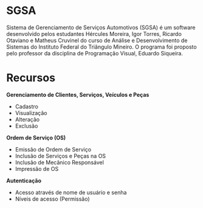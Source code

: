 # SGSA
Sistema de Gerenciamento de Serviços Automotivos (SGSA) é um software desenvolvido pelos estudantes Hércules Moreira, Igor Torres, Ricardo Otaviano e Matheus Cruvinel do curso de Análise e Desenvolvimento de Sistemas do Instituto Federal do Triângulo Mineiro. O programa foi proposto pelo professor da disciplina de Programação Visual, Eduardo Siqueira. 

# Recursos
**Gerenciamento de Clientes, Serviços, Veículos e Peças**
- Cadastro
- Visualização
- Alteração
- Exclusão

**Ordem de Serviço (OS)**
- Emissão de Ordem de Serviço
- Inclusão de Serviços e Peças na OS
- Inclusão de Mecânico Responsável
- Impressão de OS
 
**Autenticação**
- Acesso através de nome de usuário e senha
- Níveis de acesso (Permissão)
